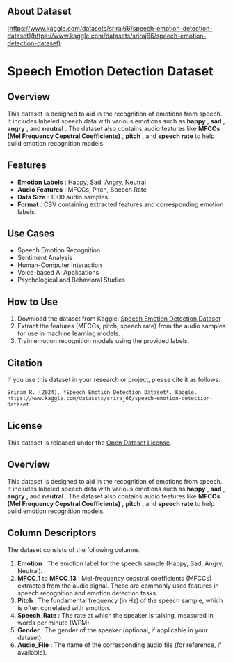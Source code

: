 ## About Dataset

[https://www.kaggle.com/datasets/sriraj66/speech-emotion-detection-dataset](https://www.kaggle.com/datasets/sriraj66/speech-emotion-detection-dataset)

# Speech Emotion Detection Dataset

## Overview

This dataset is designed to aid in the recognition of emotions from speech. It includes labeled speech data with various emotions such as  **happy** ,  **sad** ,  **angry** , and  **neutral** . The dataset also contains audio features like  **MFCCs (Mel Frequency Cepstral Coefficients)** ,  **pitch** , and **speech rate** to help build emotion recognition models.

## Features

* **Emotion Labels** : Happy, Sad, Angry, Neutral
* **Audio Features** : MFCCs, Pitch, Speech Rate
* **Data Size** : 1000 audio samples
* **Format** : CSV containing extracted features and corresponding emotion labels.

## Use Cases

* Speech Emotion Recognition
* Sentiment Analysis
* Human-Computer Interaction
* Voice-based AI Applications
* Psychological and Behavioral Studies

## How to Use

1. Download the dataset from Kaggle: [Speech Emotion Detection Dataset](https://www.kaggle.com/datasets/sriraj66/speech-emotion-detection-dataset)
2. Extract the features (MFCCs, pitch, speech rate) from the audio samples for use in machine learning models.
3. Train emotion recognition models using the provided labels.

## Citation

If you use this dataset in your research or project, please cite it as follows:

```
Sriram R. (2024). *Speech Emotion Detection Dataset*. Kaggle. https://www.kaggle.com/datasets/sriraj66/speech-emotion-detection-dataset
```

## License

This dataset is released under the [Open Dataset License](https://www.kaggle.com/datasets/sriraj66/speech-emotion-detection-dataset).



## Overview

This dataset is designed to aid in the recognition of emotions from speech. It includes labeled speech data with various emotions such as  **happy** ,  **sad** ,  **angry** , and  **neutral** . The dataset also contains audio features like  **MFCCs (Mel Frequency Cepstral Coefficients)** ,  **pitch** , and **speech rate** to help build emotion recognition models.

## Column Descriptors

The dataset consists of the following columns:

1. **Emotion** : The emotion label for the speech sample (Happy, Sad, Angry, Neutral).
2. **MFCC_1** to  **MFCC_13** : Mel-frequency cepstral coefficients (MFCCs) extracted from the audio signal. These are commonly used features in speech recognition and emotion detection tasks.
3. **Pitch** : The fundamental frequency (in Hz) of the speech sample, which is often correlated with emotion.
4. **Speech_Rate** : The rate at which the speaker is talking, measured in words per minute (WPM).
5. **Gender** : The gender of the speaker (optional, if applicable in your dataset).
6. **Audio_File** : The name of the corresponding audio file (for reference, if available).
